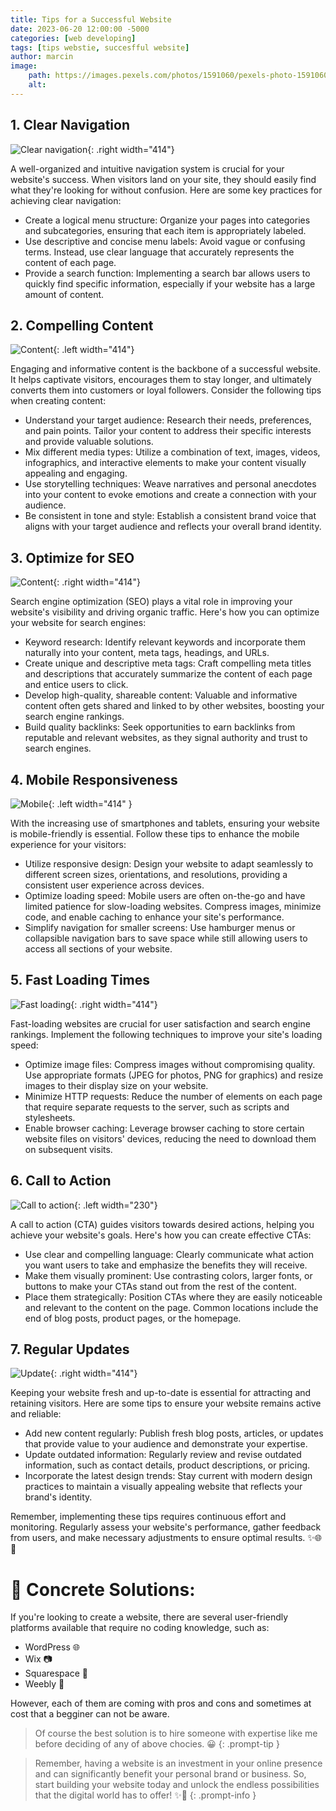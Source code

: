 ```yaml
---
title: Tips for a Successful Website 
date: 2023-06-20 12:00:00 -5000
categories: [web developing]
tags: [tips webstie, succesfful website]
author: marcin
image:
    path: https://images.pexels.com/photos/1591060/pexels-photo-1591060.jpeg?auto=compress&cs=tinysrgb&w=1260&h=750&dpr=1
    alt: 
---
```




## 1. Clear Navigation 

![Clear navigation](https://images.pexels.com/photos/576835/pexels-photo-576835.jpeg?auto=compress&cs=tinysrgb&w=1260&h=750&dpr=1){: .right width="414"}

A well-organized and intuitive navigation system is crucial for your website's success. When visitors land on your site, they should easily find what they're looking for without confusion. Here are some key practices for achieving clear navigation:

- Create a logical menu structure: Organize your pages into categories and subcategories, ensuring that each item is appropriately labeled.
- Use descriptive and concise menu labels: Avoid vague or confusing terms. Instead, use clear language that accurately represents the content of each page.
- Provide a search function: Implementing a search bar allows users to quickly find specific information, especially if your website has a large amount of content.

## 2. Compelling Content

![Content](https://images.pexels.com/photos/167703/pexels-photo-167703.jpeg?auto=compress&cs=tinysrgb&w=1260&h=750&dpr=1){: .left width="414"}


Engaging and informative content is the backbone of a successful website. It helps captivate visitors, encourages them to stay longer, and ultimately converts them into customers or loyal followers. Consider the following tips when creating content:

- Understand your target audience: Research their needs, preferences, and pain points. Tailor your content to address their specific interests and provide valuable solutions.
- Mix different media types: Utilize a combination of text, images, videos, infographics, and interactive elements to make your content visually appealing and engaging.
- Use storytelling techniques: Weave narratives and personal anecdotes into your content to evoke emotions and create a connection with your audience.
- Be consistent in tone and style: Establish a consistent brand voice that aligns with your target audience and reflects your overall brand identity.

## 3. Optimize for SEO

![Content](https://images.pexels.com/photos/270637/pexels-photo-270637.jpeg?auto=compress&cs=tinysrgb&w=1260&h=750&dpr=1){: .right width="414"}

Search engine optimization (SEO) plays a vital role in improving your website's visibility and driving organic traffic. Here's how you can optimize your website for search engines:

- Keyword research: Identify relevant keywords and incorporate them naturally into your content, meta tags, headings, and URLs.
- Create unique and descriptive meta tags: Craft compelling meta titles and descriptions that accurately summarize the content of each page and entice users to click.
- Develop high-quality, shareable content: Valuable and informative content often gets shared and linked to by other websites, boosting your search engine rankings.
- Build quality backlinks: Seek opportunities to earn backlinks from reputable and relevant websites, as they signal authority and trust to search engines.

## 4. Mobile Responsiveness

![Mobile](https://images.pexels.com/photos/788946/pexels-photo-788946.jpeg?auto=compress&cs=tinysrgb&w=1260&h=750&dpr=1){: .left width="414" }


With the increasing use of smartphones and tablets, ensuring your website is mobile-friendly is essential. Follow these tips to enhance the mobile experience for your visitors:

- Utilize responsive design: Design your website to adapt seamlessly to different screen sizes, orientations, and resolutions, providing a consistent user experience across devices.
- Optimize loading speed: Mobile users are often on-the-go and have limited patience for slow-loading websites. Compress images, minimize code, and enable caching to enhance your site's performance.
- Simplify navigation for smaller screens: Use hamburger menus or collapsible navigation bars to save space while still allowing users to access all sections of your website.

## 5. Fast Loading Times

![Fast loading](https://images.pexels.com/photos/842654/pexels-photo-842654.jpeg?auto=compress&cs=tinysrgb&w=1260&h=750&dpr=1){: .right width="414"}

Fast-loading websites are crucial for user satisfaction and search engine rankings. Implement the following techniques to improve your site's loading speed:

- Optimize image files: Compress images without compromising quality. Use appropriate formats (JPEG for photos, PNG for graphics) and resize images to their display size on your website.
- Minimize HTTP requests: Reduce the number of elements on each page that require separate requests to the server, such as scripts and stylesheets.
- Enable browser caching: Leverage browser caching to store certain website files on visitors' devices, reducing the need to download them on subsequent visits.

## 6. Call to Action

![Call to action](https://images.pexels.com/photos/1122462/pexels-photo-1122462.jpeg?auto=compress&cs=tinysrgb&w=1600){: .left width="230"}

A call to action (CTA) guides visitors towards desired actions, helping you achieve your website's goals. Here's how you can create effective CTAs:

- Use clear and compelling language: Clearly communicate what action you want users to take and emphasize the benefits they will receive.
- Make them visually prominent: Use contrasting colors, larger fonts, or buttons to make your CTAs stand out from the rest of the content.
- Place them strategically: Position CTAs where they are easily noticeable and relevant to the content on the page. Common locations include the end of blog posts, product pages, or the homepage.

## 7. Regular Updates

![Update](https://media.istockphoto.com/id/1324219101/photo/update-rubber-stamp-illustration.jpg?b=1&s=612x612&w=0&k=20&c=HUz8Vfy7SfaRDW6Gonyv4yF1NzOXtjgveWFNWo0LvEE=){: .right width="414"}

Keeping your website fresh and up-to-date is essential for attracting and retaining visitors. Here are some tips to ensure your website remains active and reliable:

- Add new content regularly: Publish fresh blog posts, articles, or updates that provide value to your audience and demonstrate your expertise.
- Update outdated information: Regularly review and revise outdated information, such as contact details, product descriptions, or pricing.
- Incorporate the latest design trends: Stay current with modern design practices to maintain a visually appealing website that reflects your brand's identity.

Remember, implementing these tips requires continuous effort and monitoring. Regularly assess your website's performance, gather feedback from users, and make necessary adjustments to ensure optimal results. ✨🌐🚀

# 🌟 **Concrete Solutions:**

If you're looking to create a website, there are several user-friendly platforms available that require no coding knowledge, such as:

- WordPress 🌐
- Wix 📷
- Squarespace 🧱
- Weebly 🌈

However, each of them are coming with pros and cons and sometimes at cost that a begginer can not be aware.

>Of course the best solution is to hire someone with expertise like me before deciding of any of above chocies. 😀 
{: .prompt-tip }


>Remember, having a website is an investment in your online presence and can significantly benefit your personal brand or business. So, start building your website today and unlock the endless possibilities that the digital world has to offer! ✨🚀
{: .prompt-info }

